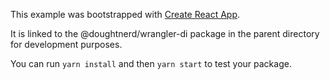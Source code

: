 This example was bootstrapped with [Create React App](https://github.com/facebook/create-react-app).

It is linked to the @doughtnerd/wrangler-di package in the parent directory for development purposes.

You can run `yarn install` and then `yarn start` to test your package.
